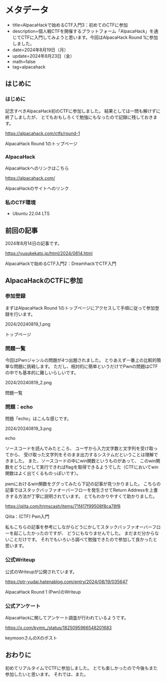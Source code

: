 # メタデータ
- title=AlpacaHackで始めるCTF入門3：初めてのCTFに参加
- description=個人戦CTFを開催するプラットフォーム「AlpacaHack」を通じてCTFに入門してみようと思います。今回はAlpacaHack Round 1に参加しました。
- date=2024年8月19日（月）
- update=2024年8月23日（金）
- math=false
- tag=alpacahack

## はじめに

### はじめに
記念すべきAlpacaHack初のCTFに参加しました。
結果としては一問も解けずに終了しましたが、
とてもおもしろくて勉強にもなったので記録に残しておきます。

https://alpacahack.com/ctfs/round-1

AlpacaHack Round 1のトップページ

### AlpacaHack
AlpacaHackへのリンクはこちら

https://alpacahack.com/

AlpacaHackのサイトへのリンク

### 私のCTF環境
- Ubuntu 22.04 LTS

## 前回の記事
2024年8月14日の記事です。

https://yusukekato.jp/html/2024/0814.html

AlpacaHackで始めるCTF入門2：DreamhackでCTF入門

## AlpacaHackのCTFに参加

### 参加登録
まずはAlpacaHack Round 1のトップページにアクセスして手順に従って参加登録を行います。

2024/20240819_1.png

トップページ

### 問題一覧
今回はPwnジャンルの問題が4つ出題されました。
とりあえず一番上の比較的簡単な問題に挑戦します。
ただし、相対的に簡単というだけでPwnの問題はCTFの中でも基本的に難しいらしいです。

2024/20240819_2.png

問題一覧

### 問題：echo
問題「echo」はこんな感じです。

2024/20240819_3.png

echo

ソースコードを読んでみたところ、
ユーザから入力文字数と文字列を受け取ってから、
受け取った文字列をそのまま出力するシステムだということは理解できました。
また、ソースコードの中にwin関数というものがあって、
このwin関数をどうにかして実行できればflagを取得できるようでした（CTFにおいてwin関数はよく出てくるものっぽいです）。

pwnにおけるwin関数をググってみたら下記の記事が見つかりました。
こちらの記事ではスタックバッファオーバーフローを発生させてReturn Addressを上書きする方法が丁寧に説明されています。
とてもわかりやすくて助かりました。

https://qiita.com/trimscash/items/71f417f99508f8ca78f8

Qiita：(CTF) Pwn入門

私もこちらの記事を参考にしながらどうにかしてスタックバッファオーバーフローを起こしたかったのですが、
どうにもなりませんでした。
まだまだ分からないことだけです。
それでもいろいろ調べて勉強できたので参加して良かったと思います。

### 公式Writeup
公式のWriteupが公開されています。

https://ptr-yudai.hatenablog.com/entry/2024/08/19/035647

AlpacaHack Round 1 (Pwn)のWriteup

### 公式アンケート
AlpacaHackに関してアンケート調査が行われているようです。

https://x.com/kymn_/status/1825095966548201683

keymoonさんのXのポスト

## おわりに
初めてリアルタイムでCTFに参加しました。
とても楽しかったので今後もまた参加したいと思います。
それでは、また。
